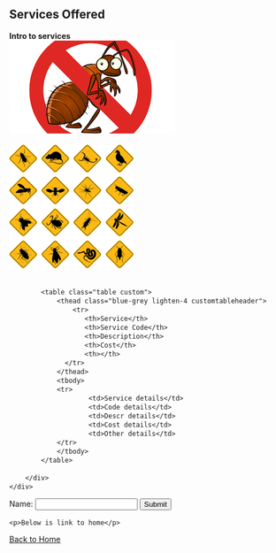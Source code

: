 ## Services Offered
<head>
<link href="/css/bootstrap.min.css" rel="stylesheet">
		<link href="/style.css" rel="stylesheet" type="text/css"> 
		<script src="/js/jquery.min.js"></script>
		<script src="/js/bootstrap.min.js"></script>
		<link rel="stylesheet" type="text/css" href="/css/dataTables.bootstrap.min.css">
		<link rel="stylesheet" type="text/css" href="/css/datepicker.css">
		<script type="text/javascript" language="javascript" src="/js/jquery.dataTables.min.js"></script>
		<script type="text/javascript" language="javascript" src="/js/dataTables.bootstrap.min.js">	</script>
		<script type="text/javascript" language="javascript" src="/js/bootstrap-checkbox.min.js"></script>
		<script type="text/javascript" language="javascript" src="/js/bootstrap-datepicker.js"></script>
<script>
function validateForm() {
    var x = document.forms["myForm"]["fname"].value;
    if (x == "") {
        alert("Name must be filled out");
        return false;
    }
}
</script>
</head>
<body>
<div class="col-md-8">
		<div class="panel panel-info">
			<div class="panel-heading">
				<div align="left">
					<b>Intro to services</b><br>
					<img src="images/NoBugs.png" alt="Rat man"><br><br>
					<img src="images/bugs.png" alt="Rat man"><br><br>
				</div>
			</div>
			       
			<table class="table custom">
				<thead class="blue-grey lighten-4 customtableheader">
					<tr>  
					   <th>Service</th> 
					   <th>Service Code</th> 
					   <th>Description</th> 
					   <th>Cost</th> 
					   <th></th> 
				  </tr>
				</thead>
				<tbody>
                <tr> 
						<td>Service details</td> 
						<td>Code details</td> 
						<td>Descr details</td> 
						<td>Cost details</td> 
						<td>Other details</td> 
                </tr>
				</tbody>
			</table>
			
		</div>
	</div>
<form name="myForm" action="/action_page.php"
onsubmit="return validateForm()" method="post">
Name: <input type="text" name="fname">
<input type="submit" value="Submit">
    
    <p>Below is link to home</p>

<a href="/AO-Pest-Control/">Back to Home</a><br>
</form>

